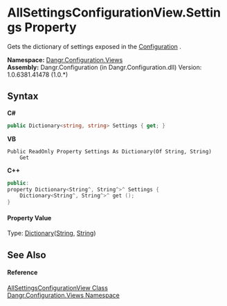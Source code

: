 # AllSettingsConfigurationView.Settings Property 
 

Gets the dictionary of settings exposed in the <a href="T_Dangr_Configuration_Configuration">Configuration</a> .

**Namespace:**&nbsp;<a href="N_Dangr_Configuration_Views">Dangr.Configuration.Views</a><br />**Assembly:**&nbsp;Dangr.Configuration (in Dangr.Configuration.dll) Version: 1.0.6381.41478 (1.0.*)

## Syntax

**C#**<br />
``` C#
public Dictionary<string, string> Settings { get; }
```

**VB**<br />
``` VB
Public ReadOnly Property Settings As Dictionary(Of String, String)
	Get
```

**C++**<br />
``` C++
public:
property Dictionary<String^, String^>^ Settings {
	Dictionary<String^, String^>^ get ();
}
```


#### Property Value
Type: <a href="http://msdn2.microsoft.com/en-us/library/xfhwa508" target="_blank">Dictionary</a>(<a href="http://msdn2.microsoft.com/en-us/library/s1wwdcbf" target="_blank">String</a>, <a href="http://msdn2.microsoft.com/en-us/library/s1wwdcbf" target="_blank">String</a>)

## See Also


#### Reference
<a href="T_Dangr_Configuration_Views_AllSettingsConfigurationView">AllSettingsConfigurationView Class</a><br /><a href="N_Dangr_Configuration_Views">Dangr.Configuration.Views Namespace</a><br />
